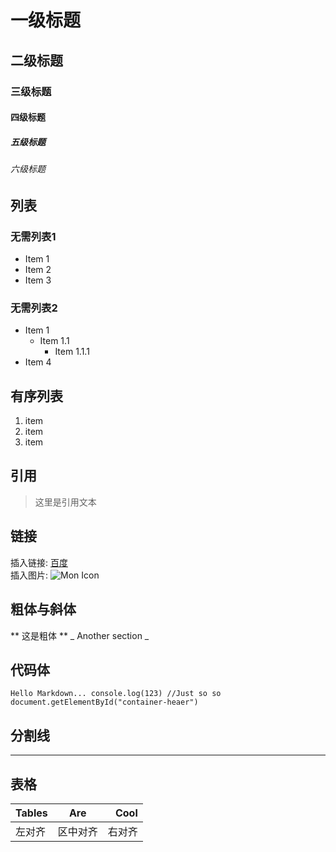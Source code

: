 # 一级标题

## 二级标题

### 三级标题

#### 四级标题

##### 五级标题

###### 六级标题

## 列表

### 无需列表1

* Item 1
* Item 2
* Item 3

### 无需列表2

* Item 1
  * Item 1.1
    * Item 1.1.1
* Item 4

## 有序列表

1. item
2. item
3. item

## 引用

> 这里是引用文本

## 链接

插入链接:  [百度](www.baid.com) <br>
插入图片:  ![Mon Icon](https://maps.gstatic.com/mapfiles/api-3/images/spotlight-poi.png)

## 粗体与斜体

** 这是粗体 **
_ Another section _

## 代码体

`Hello Markdown...
 console.log(123)
 //Just so so
 document.getElementById("container-heaer")`

## 分割线

***

## 表格

|Tables|Are    | Cool  |
|:-----|:-----:| ----: |
|左对齐|区中对齐| 右对齐 |